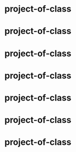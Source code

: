# project-of-class
# project-of-class
# project-of-class
# project-of-class
# project-of-class
# project-of-class
# project-of-class
